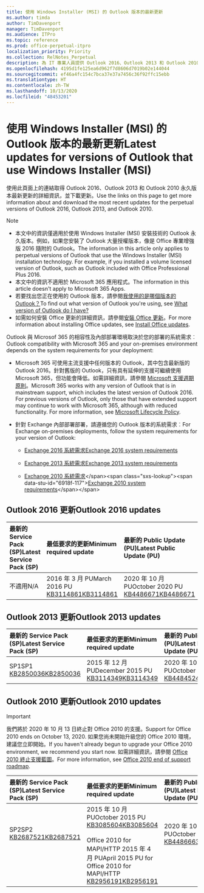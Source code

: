 ```yaml
---
title: 使用 Windows Installer (MSI) 的 Outlook 版本的最新更新
ms.author: timda
author: TimDavenport
manager: TimDavenport
ms.audience: ITPro
ms.topic: reference
ms.prod: office-perpetual-itpro
localization_priority: Priority
ms.collection: RelNotes_Perpetual
description: 為 IT 專業人員提供 Outlook 2016、Outlook 2013 和 Outlook 2010 永久版本的最新更新資訊連結
ms.openlocfilehash: 4195d1fe125ea6d962f7d8606d7019b02e144044
ms.sourcegitcommit: ef46a4fc154c7bca37e37a7456c36f92ffc15ebb
ms.translationtype: HT
ms.contentlocale: zh-TW
ms.lasthandoff: 10/13/2020
ms.locfileid: "48453201"
---
```

# <a name="latest-updates-for-versions-of-outlook-that-use-windows-installer-msi"></a><span data-ttu-id="6918f-103">使用 Windows Installer (MSI) 的 Outlook 版本的最新更新</span><span class="sxs-lookup"><span data-stu-id="6918f-103">Latest updates for versions of Outlook that use Windows Installer (MSI)</span></span>

<span data-ttu-id="6918f-104">使用此頁面上的連結取得 Outlook 2016、Outlook 2013 和 Outlook 2010 永久版本最新更新的詳細資訊，並下載更新。</span><span class="sxs-lookup"><span data-stu-id="6918f-104">Use the links on this page to get more information about and download the most recent updates for the perpetual versions of Outlook 2016, Outlook 2013, and Outlook 2010.</span></span>
  
> [!NOTE]
> - <span data-ttu-id="6918f-p101">本文中的資訊僅適用於使用 Windows Installer (MSI) 安裝技術的 Outlook 永久版本。例如，如果您安裝了 Outlook 大量授權版本，像是 Office 專業增強版 2016 隨附的 Outlook。</span><span class="sxs-lookup"><span data-stu-id="6918f-p101">The information in this article only applies to perpetual versions of Outlook that use the Windows Installer (MSI) installation technology. For example, if you installed a volume licensed version of Outlook, such as Outlook included with Office Professional Plus 2016.</span></span>
> - <span data-ttu-id="6918f-107">本文中的資訊不適用於 Microsoft 365 應用程式。</span><span class="sxs-lookup"><span data-stu-id="6918f-107">The information in this article doesn't apply to Microsoft 365 Apps.</span></span>
> - <span data-ttu-id="6918f-108">若要找出您正在使用的 Outlook 版本，請參閱[我使用的是哪個版本的 Outlook？](https://support.office.com/article/b3a9568c-edb5-42b9-9825-d48d82b2257c)</span><span class="sxs-lookup"><span data-stu-id="6918f-108">To find out what version of Outlook you're using, see [What version of Outlook do I have?](https://support.office.com/article/b3a9568c-edb5-42b9-9825-d48d82b2257c)</span></span>
> - <span data-ttu-id="6918f-109">如需如何安裝 Office 更新的詳細資訊，請參閱[安裝 Office 更新](https://support.office.com/article/2ab296f3-7f03-43a2-8e50-46de917611c5)。</span><span class="sxs-lookup"><span data-stu-id="6918f-109">For more information about installing Office updates, see [Install Office updates](https://support.office.com/article/2ab296f3-7f03-43a2-8e50-46de917611c5).</span></span> 
  
<span data-ttu-id="6918f-110">Outlook 與 Microsof 365 的相容性及內部部署環境取決於您的部署的系統需求︰</span><span class="sxs-lookup"><span data-stu-id="6918f-110">Outlook compatibility with Microsoft 365 and your on-premises environment depends on the system requirements for your deployment:</span></span>
  
- <span data-ttu-id="6918f-p102">Microsoft 365 可使用主流支援中任何版本的 Outlook，其中包含最新版的 Outlook 2016。針對舊版的 Outlook，只有具有延伸的支援可繼續使用 Microsoft 365，但功能會降低。如需詳細資訊，請參閱 [Microsoft 支援週期原則](https://support.microsoft.com/lifecycle)。</span><span class="sxs-lookup"><span data-stu-id="6918f-p102">Microsoft 365 works with any version of Outlook that is in mainstream support, which includes the latest version of Outlook 2016. For previous versions of Outlook, only those that have extended support may continue to work with Microsoft 365, although with reduced functionality. For more information, see [Microsoft Lifecycle Policy](https://support.microsoft.com/lifecycle).</span></span>
    
- <span data-ttu-id="6918f-114">針對 Exchange 內部部署部署，請遵循您的 Outlook 版本的系統需求︰</span><span class="sxs-lookup"><span data-stu-id="6918f-114">For Exchange on-premises deployments, follow the system requirements for your version of Outlook:</span></span>
    
  - [<span data-ttu-id="6918f-115">Exchange 2016 系統需求</span><span class="sxs-lookup"><span data-stu-id="6918f-115">Exchange 2016 system requirements</span></span>](https://docs.microsoft.com/Exchange/plan-and-deploy/system-requirements)
    
  - [<span data-ttu-id="6918f-116">Exchange 2013 系統需求</span><span class="sxs-lookup"><span data-stu-id="6918f-116">Exchange 2013 system requirements</span></span>](https://docs.microsoft.com/exchange/exchange-2013-system-requirements-exchange-2013-help)
    
  - <span data-ttu-id="6918f-117">[Exchange 2010 系統需求](https://docs.microsoft.com/previous-versions/office/exchange-server-2010/aa996719(v=exchg.141))</span><span class="sxs-lookup"><span data-stu-id="6918f-117">[Exchange 2010 system requirements](https://docs.microsoft.com/previous-versions/office/exchange-server-2010/aa996719(v=exchg.141))</span></span>

   
## <a name="outlook-2016-updates"></a><span data-ttu-id="6918f-118">Outlook 2016 更新</span><span class="sxs-lookup"><span data-stu-id="6918f-118">Outlook 2016 updates</span></span>

|<span data-ttu-id="6918f-119">**最新的 Service Pack (SP)**</span><span class="sxs-lookup"><span data-stu-id="6918f-119">**Latest Service Pack (SP)**</span></span>|<span data-ttu-id="6918f-120">**最低要求的更新**</span><span class="sxs-lookup"><span data-stu-id="6918f-120">**Minimum required update**</span></span>|<span data-ttu-id="6918f-121">**最新的 Public Update (PU)**</span><span class="sxs-lookup"><span data-stu-id="6918f-121">**Latest Public Update (PU)**</span></span>|
|:-----|:-----|:-----|
|<span data-ttu-id="6918f-122">不適用</span><span class="sxs-lookup"><span data-stu-id="6918f-122">N/A</span></span>  <br/> |<span data-ttu-id="6918f-123">2016 年 3 月 PU</span><span class="sxs-lookup"><span data-stu-id="6918f-123">March 2016 PU</span></span> <br/>[<span data-ttu-id="6918f-124">KB3114861</span><span class="sxs-lookup"><span data-stu-id="6918f-124">KB3114861</span></span>](https://support.microsoft.com/help/3114861) <br/> |<span data-ttu-id="6918f-125">2020 年 10 月 PU</span><span class="sxs-lookup"><span data-stu-id="6918f-125">October 2020 PU</span></span> <br/>[<span data-ttu-id="6918f-126">KB4486671</span><span class="sxs-lookup"><span data-stu-id="6918f-126">KB4486671</span></span>](https://support.microsoft.com/help/4486671) 

## <a name="outlook-2013-updates"></a><span data-ttu-id="6918f-127">Outlook 2013 更新</span><span class="sxs-lookup"><span data-stu-id="6918f-127">Outlook 2013 updates</span></span>

|<span data-ttu-id="6918f-128">**最新的 Service Pack (SP)**</span><span class="sxs-lookup"><span data-stu-id="6918f-128">**Latest Service Pack (SP)**</span></span>|<span data-ttu-id="6918f-129">**最低要求的更新**</span><span class="sxs-lookup"><span data-stu-id="6918f-129">**Minimum required update**</span></span>|<span data-ttu-id="6918f-130">**最新的 Public Update (PU)**</span><span class="sxs-lookup"><span data-stu-id="6918f-130">**Latest Public Update (PU)**</span></span>|
|:-----|:-----|:-----|
|<span data-ttu-id="6918f-131">SP1</span><span class="sxs-lookup"><span data-stu-id="6918f-131">SP1</span></span>  <br/>[<span data-ttu-id="6918f-132">KB2850036</span><span class="sxs-lookup"><span data-stu-id="6918f-132">KB2850036</span></span>](https://go.microsoft.com/fwlink/p/?LinkId=512538) <br/> |<span data-ttu-id="6918f-133">2015 年 12 月 PU</span><span class="sxs-lookup"><span data-stu-id="6918f-133">December 2015 PU</span></span> <br/>[<span data-ttu-id="6918f-134">KB3114349</span><span class="sxs-lookup"><span data-stu-id="6918f-134">KB3114349</span></span>](https://support.microsoft.com/kb/3114349) <br/> |<span data-ttu-id="6918f-135">2020 年 10 月 PU</span><span class="sxs-lookup"><span data-stu-id="6918f-135">October 2020 PU</span></span> <br/>[<span data-ttu-id="6918f-136">KB4484524</span><span class="sxs-lookup"><span data-stu-id="6918f-136">KB4484524</span></span>](https://support.microsoft.com/help/4484524)  |
   
## <a name="outlook-2010-updates"></a><span data-ttu-id="6918f-137">Outlook 2010 更新</span><span class="sxs-lookup"><span data-stu-id="6918f-137">Outlook 2010 updates</span></span>
> [!IMPORTANT]
> <span data-ttu-id="6918f-138">我們將於 2020 年 10 月 13 日終止對 Office 2010 的支援。</span><span class="sxs-lookup"><span data-stu-id="6918f-138">Support for Office 2010 ends on October 13, 2020.</span></span> <span data-ttu-id="6918f-139">如果您尚未開始升級您的 Office 2010 環境，建議您立即開始。</span><span class="sxs-lookup"><span data-stu-id="6918f-139">If you haven't already begun to upgrade your Office 2010 environment, we recommend you start now.</span></span> <span data-ttu-id="6918f-140">如需詳細資訊，請參閱 [Office 2010 終止支援藍圖](https://docs.microsoft.com/DeployOffice/office-2010-end-support-roadmap)。</span><span class="sxs-lookup"><span data-stu-id="6918f-140">For more information, see [Office 2010 end of support roadmap](https://docs.microsoft.com/DeployOffice/office-2010-end-support-roadmap).</span></span>

|<span data-ttu-id="6918f-141">**最新的 Service Pack (SP)**</span><span class="sxs-lookup"><span data-stu-id="6918f-141">**Latest Service Pack (SP)**</span></span>|<span data-ttu-id="6918f-142">**最低要求的更新**</span><span class="sxs-lookup"><span data-stu-id="6918f-142">**Minimum required update**</span></span>|<span data-ttu-id="6918f-143">**最新的 Public Update (PU)**</span><span class="sxs-lookup"><span data-stu-id="6918f-143">**Latest Public Update (PU)**</span></span>|
|:-----|:-----|:-----|
|<span data-ttu-id="6918f-144">SP2</span><span class="sxs-lookup"><span data-stu-id="6918f-144">SP2</span></span> <br/>[<span data-ttu-id="6918f-145">KB2687521</span><span class="sxs-lookup"><span data-stu-id="6918f-145">KB2687521</span></span>](https://go.microsoft.com/fwlink/p/?LinkId=512542) <br><br><br><br/> |<span data-ttu-id="6918f-146">2015 年 10 月 PU</span><span class="sxs-lookup"><span data-stu-id="6918f-146">October 2015 PU</span></span> <br/> [<span data-ttu-id="6918f-147">KB3085604</span><span class="sxs-lookup"><span data-stu-id="6918f-147">KB3085604</span></span>](https://support.microsoft.com/kb/3085604) <br/><br/>  <span data-ttu-id="6918f-148">Office 2010 for MAPI/HTTP 2015 年 4 月 PU</span><span class="sxs-lookup"><span data-stu-id="6918f-148">April 2015 PU for Office 2010 for MAPI/HTTP</span></span> <br/> [<span data-ttu-id="6918f-149">KB2956191</span><span class="sxs-lookup"><span data-stu-id="6918f-149">KB2956191</span></span>](https://support.microsoft.com/help/2956191/april-14-2015-update-for-office-2010-kb2956191) <br/> |<span data-ttu-id="6918f-150">2020 年 10 月 PU</span><span class="sxs-lookup"><span data-stu-id="6918f-150">October 2020 PU</span></span> <br/>[<span data-ttu-id="6918f-151">KB4486663</span><span class="sxs-lookup"><span data-stu-id="6918f-151">KB4486663</span></span>](https://support.microsoft.com/help/4486663) <br><br><br><br/>|
   

